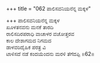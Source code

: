 +++
title = "062 ಪಾಲಿಸವನಿಯನೆನ್ನ ಮಕ್ಕಳ"

+++
ಪಾಲಿಸವನಿಯನೆನ್ನ ಮಕ್ಕಳ  
ಖೂಳತನವನು ಮನಕೆ ತಾರದಿ  
ರಾಲಿಸದಿರಪರಾಧಿ ವಾಚಾಳರ ವಚೋತ್ತರವ  
ಕಾಲ ದೇಶಾಗಮದ ನಿಗಮದ   
ಡಾಳವರಿದೈಹಿಕ ಪರತ್ರ ವಿ  
ಟಾಳಿಸದೆ ನಡೆ ಕಂದಯೆಂದನು ಮರಳಿ ತೆಗೆದಪ್ಪಿ    ॥62॥